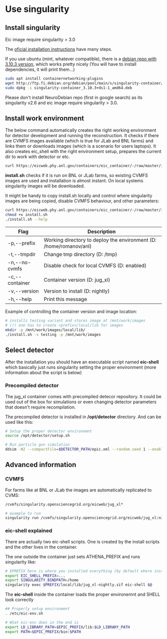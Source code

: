 # Use singularity


## Install singularity


Eic image require singularity \> 3.0

The [oficial installation instructions](https://sylabs.io/guides/3.0/user-guide/installation.html) have many steps.

If you use ubuntu (mint, whatever compatible), there is a 
[debian repo with 3.10.3 version](https://packages.debian.org/source/sid/singularity-container),
which works pretty nicely (You will have to install dependencies, it will print them\...)

```bash
sudo apt install containernetworking-plugins
wget http://ftp.fi.debian.org/debian/pool/main/s/singularity-container/singularity-container_3.10.3+ds1-1_amd64.deb
sudo dpkg -i singularity-container_3.10.3+ds1-1_amd64.deb
```

Please don\'t install NeuroDebian repo (first in google search) as its singularity v2.6
and eic image require singularity \> 3.0.

## Install work environment

The below command automatically creates the right working environment
for detector development and running the reconstruction. It checks if
there are CVMFS images available (which is true for JLab and BNL farms)
and links them or downloads images (which is a scenario for users
laptops). It also creates eic\_shell with the right environment setup,
prepares the current dir to work with detector or etc.

```bash
curl https://eicweb.phy.anl.gov/containers/eic_container/-/raw/master/install.sh | bash
```

**install.sh** checks if it is run on BNL or JLab farms, so existing
CVMFS images are used and installation is almost instant. On local
systems singularity images will be downloaded.

It might be handy to copy install.sh locally and control where
singularity images are being copied, disable CVMFS behaviour, and other
parameters:

```bash
curl https://eicweb.phy.anl.gov/containers/eic_container/-/raw/master/install.sh
chmod +x install.sh
./install.sh --help
```

| Flag            | Description                                                        |
|-----------------|--------------------------------------------------------------------|
| -p,\--prefix    | Working directory to deploy the environment (D: /home/romanov/anl) |
| -t,\--tmpdir    | Change tmp directory (D: /tmp)                                     |
| -n,\--no-cvmfs  | Disable check for local CVMFS (D: enabled)                         |
| -c,\--container | Container version (D: jug\_xl)                                     |
| -v,\--version   | Version to install (D: nightly)                                    |
| -h,\--help      | Print this message                                                 |

Example of controlling the container version and image location:

```bash
# installs testing variant and stores image at /mnt/work/images
# (!) one has to create <prefix>/local/lib for images
mkdir -p /mnt/work/images/local/lib/
./install.sh -v testing -p /mnt/work/images
```

## Select detector

After the installation you should have an executable script named
**eic-shell** which basically just runs singularity setting the proper
environment (more information about the script is below)

### Precompiled detector

The jug\_xl container comes with precompiled detecor repository. It
could be used out of the box for simulations or even changing detector
parameters that doesn\'t require recompilation.

The precompiled detector is installed in **/opt/detector** directory.
And can be used like this:

```bash
# Setup the proper detector environemnt
source /opt/detector/setup.sh

# Run particle gun simulation
ddsim -N2 --compactFile=$DETECTOR_PATH/epic.xml --random.seed 1 --enableGun --gun.energy 2*GeV --gun.thetaMin 0*deg --gun.thetaMax 90*deg --gun.distribution uniform --outputFile ~/test.root
```


## Advanced information


### CVMFS

For farms like at BNL or JLab the images are automatically replicated to
CVMS:

```bash
/cvmfs/singularity.opensciencegrid.org/eicweb/jug_xl*

# example to run
singularity run /cvmfs/singularity.opensciencegrid.org/eicweb/jug_xl:nightly
```

### eic-shell explained

There are actually two eic-shell scripts. One is created by the install
scripts and the other lives in the container.

The one outside the container just sets ATHENA\_PREFIX and runs
singularity like:

```bash
# $PREFIX here is where you installed everything (by default where install.sh executed)
export EIC_SHELL_PREFIX=...
export SINGULARITY_BINDPATH=/home
singularity exec $PREFIX/local/lib/jug_xl-nightly.sif eic-shell $@
```

The **eic-shell** inside the container loads the proper environemnt and
SHELL look correctly

```bash
## Properly setup environment
. /etc/eic-env.sh

# What eic-env does in the end is
export LD_LIBRARY_PATH=$EPIC_PREFIX/lib:$LD_LIBRARY_PATH
export PATH=$EPIC_PREFIX/bin:$PATH
```
